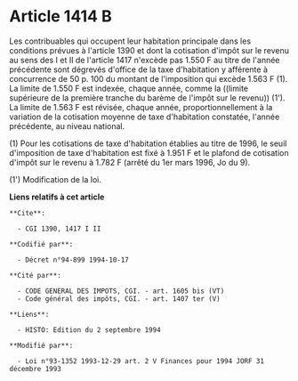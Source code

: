 # Article 1414 B

Les contribuables qui occupent leur habitation principale dans les conditions prévues à l'article 1390 et dont la cotisation
d'impôt sur le revenu au sens des I et II de l'article 1417 n'excède pas 1.550 F au titre de l'année précédente sont dégrevés
d'office de la taxe d'habitation y afférente à concurrence de 50 p. 100 du montant de l'imposition qui excède 1.563 F (1). La
limite de 1.550 F est indexée, chaque année, comme la ((limite supérieure de la première tranche du barème de l'impôt sur le
revenu)) (1'). La limite de 1.563 F est révisée, chaque année, proportionnellement à la variation de la cotisation moyenne de
taxe d'habitation constatée, l'année précédente, au niveau national.

(1) Pour les cotisations de taxe d'habitation établies au titre de 1996, le seuil d'imposition de taxe d'habitation est fixé
à 1.951 F et le plafond de cotisation d'impôt sur le revenu à 1.782 F (arrêté du 1er mars 1996, Jo du 9).

(1') Modification de la loi.

**Liens relatifs à cet article**

	**Cite**:

	  - CGI 1390, 1417 I II

	**Codifié par**:

	  - Décret n°94-899 1994-10-17

	**Cité par**:

	  - CODE GENERAL DES IMPOTS, CGI. - art. 1605 bis (VT)
	  - Code général des impôts, CGI. - art. 1407 ter (V)

	**Liens**:

	  - HISTO: Edition du 2 septembre 1994

	**Modifié par**:

	  - Loi n°93-1352 1993-12-29 art. 2 V Finances pour 1994 JORF 31 décembre 1993
